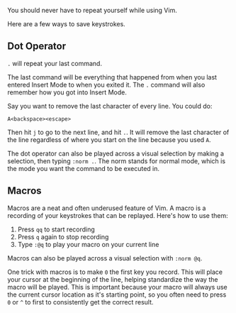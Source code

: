You should never have to repeat yourself while using Vim.

Here are a few ways to save keystrokes.

## Dot Operator

`.` will repeat your last command.

The last command will be everything that happened from when you last entered Insert Mode to when you exited it. The `.` command will also remember how you got into Insert Mode.

Say you want to remove the last character of every line. You could do:

`A<backspace><escape>`

Then hit `j` to go to the next line, and hit `.`. It will remove the last character of the line regardless of where you start on the line because you used `A`.

The dot operator can also be played across a visual selection by making a
selection, then typing `:norm .`.  The norm stands for normal mode, which is the
mode you want the command to be executed in.

## Macros

Macros are a neat and often underused feature of Vim. A macro is a recording of
your keystrokes that can be replayed. Here's how to use them:

1. Press `qq` to start recording
2. Press `q` again to stop recording
3. Type `:@q` to play your macro on your current line

Macros can also be played across a visual selection with `:norm @q`.

One trick with macros is to make `0` the first key you record. This will place
your cursor at the beginning of the line, helping standardize the way the
macro will be played. This is important because your macro will always use the
current cursor location as it's starting point, so you often need to press `0` or
`^` to first to consistently get the correct result.
